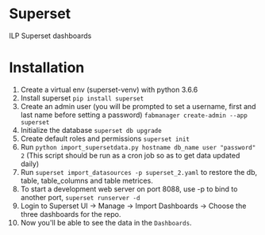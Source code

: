 # Superset
ILP Superset dashboards

# Installation 
1. Create a virtual env (superset-venv) with python 3.6.6
2. Install superset 
`pip install superset`
3. Create an admin user (you will be prompted to set a username, first and last name before setting a password)
`fabmanager create-admin --app superset`
4. Initialize the database `superset db upgrade`
5. Create default roles and permissions `superset init`
6. Run `python import_supersetdata.py hostname db_name user "password" 2` (This script should be run as a cron job so as to get data updated daily)
6. Run `superset import_datasources -p superset_2.yaml` to restore the db, table, table_columns and table metrices.
7. To start a development web server on port 8088, use -p to bind to another port, `superset runserver -d`
8. Login to Superset UI -> Manage -> Import Dashboards -> Choose the three dashboards for the repo.
9. Now you'll be able to see the data in the `Dashboards`.
